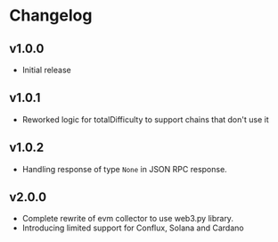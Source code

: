 # Changelog

## v1.0.0
- Initial release

## v1.0.1
- Reworked logic for totalDifficulty to support chains that don't use it

## v1.0.2
- Handling response of type `None` in JSON RPC response.

## v2.0.0
- Complete rewrite of evm collector to use web3.py library.
- Introducing limited support for Conflux, Solana and Cardano
